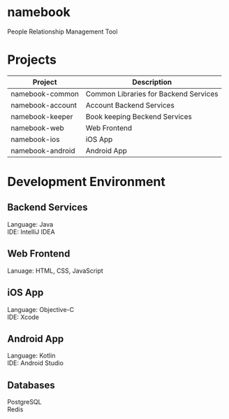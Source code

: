 # namebook
People Relationship Management Tool

# Projects
| Project | Description | 
| --- | --- | 
| namebook-common | Common Libraries for Backend Services |
| namebook-account | Account Backend Services |
| namebook-keeper | Book keeping Beckend Services |
| namebook-web | Web Frontend |
| namebook-ios | iOS App |
| namebook-android | Android App |

# Development Environment
## Backend Services
Language: Java  
IDE: IntelliJ IDEA

## Web Frontend
Lanuage: HTML, CSS, JavaScript

## iOS App
Language: Objective-C  
IDE: Xcode

## Android App
Language: Kotlin  
IDE: Android Studio

## Databases
PostgreSQL  
Redis